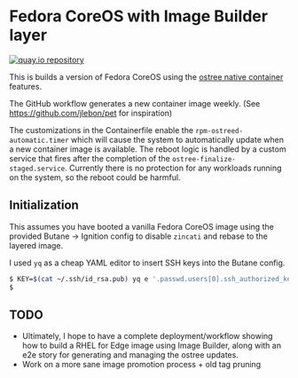 # Fedora CoreOS with Image Builder layer

[![quay.io repository](https://img.shields.io/badge/updated-2022--10--13-green)](https://quay.io/repository/miabbott/fcos-image-builder)

This is builds a version of Fedora CoreOS using the [ostree native container](https://fedoraproject.org/wiki/Changes/OstreeNativeContainer)
features.

The GitHub workflow generates a new container image weekly. (See <https://github.com/jlebon/pet> for inspiration)

The customizations in the Containerfile enable the `rpm-ostreed-automatic.timer` which will cause the system to automatically update when a new container image is available.
The reboot logic is handled by a custom service that fires after the completion of the `ostree-finalize-staged.service`.
Currently there is no protection for any workloads running on the system, so the reboot could be harmful.

## Initialization

This assumes you have booted a vanilla Fedora CoreOS image using the provided Butane -> Ignition config to disable `zincati` and rebase to the layered image.

I used `yq` as a cheap YAML editor to insert SSH keys into the Butane config.

```bash
$ KEY=$(cat ~/.ssh/id_rsa.pub) yq e '.passwd.users[0].ssh_authorized_keys[0] = strenv(KEY)' ignition.bu | butane --pretty --strict > ignition.json
$
```

## TODO

- Ultimately, I hope to have a complete deployment/workflow showing how to build a RHEL for Edge image using Image Builder, along with an e2e story for generating
and managing the ostree updates.
- Work on a more sane image promotion process + old tag pruning
